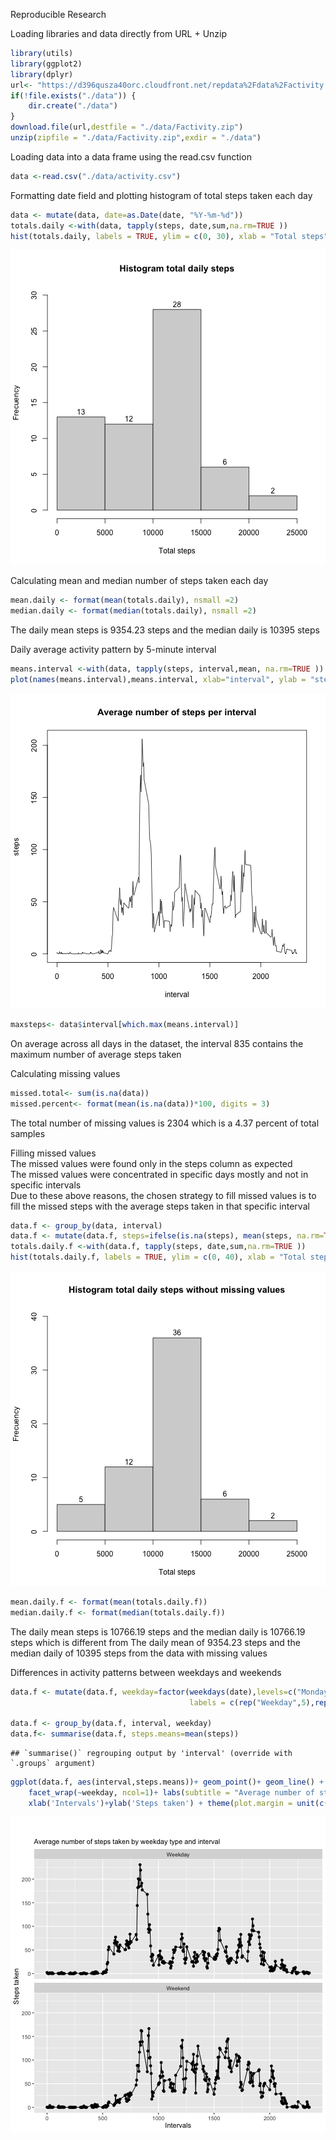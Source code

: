 Reproducible Research  

Loading libraries and data directly from URL + Unzip

```r
library(utils)
library(ggplot2)
library(dplyr)
url<- "https://d396qusza40orc.cloudfront.net/repdata%2Fdata%2Factivity.zip"
if(!file.exists("./data")) {
    dir.create("./data")
}
download.file(url,destfile = "./data/Factivity.zip")
unzip(zipfile = "./data/Factivity.zip",exdir = "./data")
```
  
Loading data into a data frame using the read.csv function 

```r
data <-read.csv("./data/activity.csv")
```
  
Formatting date field and plotting histogram of total steps taken each day

```r
data <- mutate(data, date=as.Date(date, "%Y-%m-%d"))
totals.daily <-with(data, tapply(steps, date,sum,na.rm=TRUE ))
hist(totals.daily, labels = TRUE, ylim = c(0, 30), xlab = "Total steps", ylab = "Frecuency", main = "Histogram total daily steps")
```

![plot of chunk unnamed-chunk-15](figure/unnamed-chunk-15-1.png)
  
Calculating mean and median number of steps taken each day 

```r
mean.daily <- format(mean(totals.daily), nsmall =2)
median.daily <- format(median(totals.daily), nsmall =2)
```
The daily mean steps is 9354.23 steps and the median daily is 10395 steps
  
Daily average activity pattern by 5-minute interval

```r
means.interval <-with(data, tapply(steps, interval,mean, na.rm=TRUE ))
plot(names(means.interval),means.interval, xlab="interval", ylab = "steps", type="l", main = "Average number of steps per interval")
```

![plot of chunk unnamed-chunk-17](figure/unnamed-chunk-17-1.png)

```r
maxsteps<- data$interval[which.max(means.interval)]
```
On average across all days in the dataset, the interval 835 contains the maximum number of average steps taken   

Calculating missing values

```r
missed.total<- sum(is.na(data))
missed.percent<- format(mean(is.na(data))*100, digits = 3)
```
The total number of missing values is 2304 which is a 4.37 percent of total samples  

Filling missed values  
The missed values were found only in the steps column as expected  
The missed values were concentrated in specific days mostly and not in specific intervals  
Due to these above reasons, the chosen strategy to fill missed values is to fill the missed steps with the average steps taken in that specific interval

```r
data.f <- group_by(data, interval)
data.f <- mutate(data.f, steps=ifelse(is.na(steps), mean(steps, na.rm=TRUE), steps))
totals.daily.f <-with(data.f, tapply(steps, date,sum,na.rm=TRUE ))
hist(totals.daily.f, labels = TRUE, ylim = c(0, 40), xlab = "Total steps", ylab = "Frecuency", main = "Histogram total daily steps without missing values")
```

![plot of chunk unnamed-chunk-19](figure/unnamed-chunk-19-1.png)

```r
mean.daily.f <- format(mean(totals.daily.f))
median.daily.f <- format(median(totals.daily.f))
```
  

The daily mean steps is 10766.19 steps and the median daily is 10766.19 steps which is different from The daily mean of 9354.23 steps and the median daily of 10395 steps from the data with missing values   

Differences in activity patterns between weekdays and weekends

```r
data.f <- mutate(data.f, weekday=factor(weekdays(date),levels=c("Monday", "Tuesday", "Wednesday", "Thursday", "Friday", "Saturday","Sunday"),
                                        labels = c(rep("Weekday",5),rep("Weekend",2))))

data.f <- group_by(data.f, interval, weekday)
data.f<- summarise(data.f, steps.means=mean(steps))
```

```
## `summarise()` regrouping output by 'interval' (override with `.groups` argument)
```

```r
ggplot(data.f, aes(interval,steps.means))+ geom_point()+ geom_line() +
    facet_wrap(~weekday, ncol=1)+ labs(subtitle = "Average number of steps taken by weekday type and interval")+ 
    xlab('Intervals')+ylab('Steps taken') + theme(plot.margin = unit(c(35,5,5,5), "pt"))
```

![plot of chunk unnamed-chunk-20](figure/unnamed-chunk-20-1.png)
